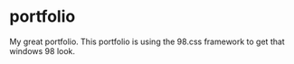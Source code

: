 # portfolio
My great portfolio.
This portfolio is using the 98.css framework to get that windows 98 look.

